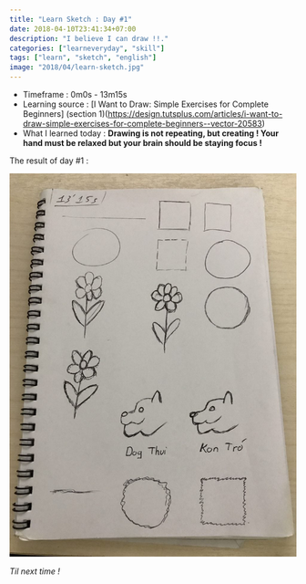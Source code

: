 ```yaml
---
title: "Learn Sketch : Day #1"
date: 2018-04-10T23:41:34+07:00
description: "I believe I can draw !!."
categories: ["learneveryday", "skill"]
tags: ["learn", "sketch", "english"]
image: "2018/04/learn-sketch.jpg"
---
```


- Timeframe : 0m0s - 13m15s
- Learning source : [I Want to Draw: Simple Exercises for Complete Beginners] (section 1)(https://design.tutsplus.com/articles/i-want-to-draw-simple-exercises-for-complete-beginners--vector-20583)
- What I learned today : **Drawing is not repeating, but creating ! Your hand must be relaxed but your brain should be staying focus !**

The result of day #1 :

![Sketch day 1](/images/2018/04/sketch-day-1.jpg)

*Til next time !*